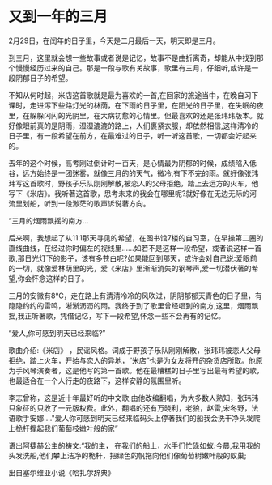 # 又到一年的三月

2月29日，在闰年的日子里，今天是二月最后一天，明天即是三月。

 到三月，这里就会想一些故事或者说是记忆，故事不是曲折离奇，却能从中找到那个慢慢经历过来的自己。那是一段与歌有关故事，歌里有三月，仔细听,或许是一段阴郁日子的希望。

 不知从何时​​起，米店这首歌就是最为喜欢的一首,在回家的旅途当中，在晚自习下课时，走进泻下些路灯光的林荫，在下雨的日子里，在阳光的日子里，在失眠的夜里，在躲躲闪闪的光阴里，在大病初愈的心情里。但最喜欢的还是张玮玮版本。就好像眼前真的是阴雨，湿湿漉漉的路上，人们裹紧衣服，却依然相信,这样清冷的日子里，有一段希望在前方，在最难过的日子，听一听这首歌，一切都会好起来的。

 去年的这个时候，高考刚过倒计时一百天，是心情最为阴郁的时候，成绩陷入低谷，远方始终是一团迷雾，就像三月的的天气，微冷,有下不完的雨。就好像张玮玮写这首歌时，野孩子乐队刚刚解散,被恋人的父母拒绝，踏上去远方的火车，他写下《米店》。我听著这首歌，思考未来的我会在哪里呢?就好像在无边无际的河流里划船，听到一段渺茫的歌声诉说著方向。

 “三月的烟雨飘摇的南方...

 后来啊，我想起了从11.1那天寻见的希望，在图书馆7楼的自习室，在早操第二圈的直线曲线，在经过你时偏左的视线里……如若不是这样一段希望，或者说这样一首歌,那日光灯下的影子，该有多苍白呢?如果能回到那天，或许会对自己说:爱眼前的一切，就像爱林荫里的光，爱《米店》里渐渐消失的钢琴声,爱一切潜伏著的希望,你会怀念这样的日子。

 三月的安徽有8℃，走在路上有清清冷冷的风吹过，阴阴郁郁天青色的日子里，有隐隐约约的雷鸣，淅淅沥沥的雨。我终于到了歌里曾经唱到的南方,这里，烟雨飘摇,我正听著歌，凭借记忆，写下一段希望,怀念一些不会再有的记忆。

 “爱人,你可感到明天已经来临?”

 歌曲介绍:《米店》 ，民谣风格。词成于野孩子乐队刚刚解散，张玮玮被恋人父母拒绝，踏上火车，开始与恋人的异地，“米店”也是为女友将开的杂货店所取。他原为手风琴演奏者，这是他写的第一首歌。他在最糟糕的日子里写出最有希望的歌，也最适合在一个人行走的夜路下，这样安静的氛围里听。

 李志曾称，这是近十年最好听的中文歌,由他改编翻唱，为大多数人熟知，张玮玮只象征的只收了一元版权费。此外，翻唱的还有万晓利，老狼，赵雷,宋冬野，法语歌手安娜...."爱人你可感到明天已经来临码头上停著我们的船我会洗干净头发爬上桅杆撑起我们葡萄枝嫩叶般的家”

 语出阿捷赫公主的祷文:“我的主， 在我们的船上，水手们忙碌如蚁:今晨,我用我的头发洗船,他们攀上洁净的桅杆，把绿色的帆拖向他们像葡萄树嫩叶般的蚁巢;

 出自塞尔维亚小说《哈扎尔辞典》

